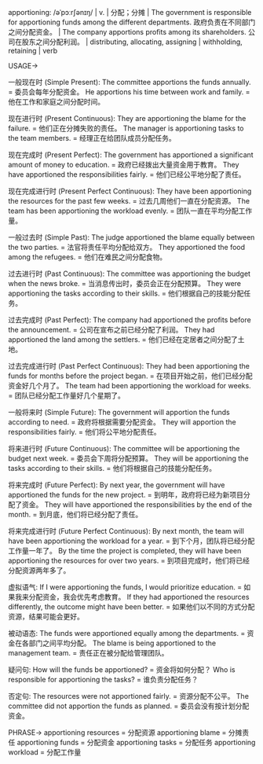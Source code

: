 apportioning: /əˈpɔːrʃənɪŋ/ | v. | 分配；分摊 | The government is responsible for apportioning funds among the different departments. 政府负责在不同部门之间分配资金。 | The company apportions profits among its shareholders. 公司在股东之间分配利润。 | distributing, allocating, assigning | withholding, retaining | verb

USAGE->

一般现在时 (Simple Present):
The committee apportions the funds annually. = 委员会每年分配资金。
He apportions his time between work and family. = 他在工作和家庭之间分配时间。

现在进行时 (Present Continuous):
They are apportioning the blame for the failure. = 他们正在分摊失败的责任。
The manager is apportioning tasks to the team members. = 经理正在给团队成员分配任务。

现在完成时 (Present Perfect):
The government has apportioned a significant amount of money to education. = 政府已经拨出大量资金用于教育。
They have apportioned the responsibilities fairly. = 他们已经公平地分配了责任。

现在完成进行时 (Present Perfect Continuous):
They have been apportioning the resources for the past few weeks. = 过去几周他们一直在分配资源。
The team has been apportioning the workload evenly. = 团队一直在平均分配工作量。

一般过去时 (Simple Past):
The judge apportioned the blame equally between the two parties. = 法官将责任平均分配给双方。
They apportioned the food among the refugees. = 他们在难民之间分配食物。

过去进行时 (Past Continuous):
The committee was apportioning the budget when the news broke. = 当消息传出时，委员会正在分配预算。
They were apportioning the tasks according to their skills. = 他们根据自己的技能分配任务。

过去完成时 (Past Perfect):
The company had apportioned the profits before the announcement. = 公司在宣布之前已经分配了利润。
They had apportioned the land among the settlers. = 他们已经在定居者之间分配了土地。

过去完成进行时 (Past Perfect Continuous):
They had been apportioning the funds for months before the project began. = 在项目开始之前，他们已经分配资金好几个月了。
The team had been apportioning the workload for weeks. = 团队已经分配工作量好几个星期了。

一般将来时 (Simple Future):
The government will apportion the funds according to need. = 政府将根据需要分配资金。
They will apportion the responsibilities fairly. = 他们将公平地分配责任。

将来进行时 (Future Continuous):
The committee will be apportioning the budget next week. = 委员会下周将分配预算。
They will be apportioning the tasks according to their skills. = 他们将根据自己的技能分配任务。


将来完成时 (Future Perfect):
By next year, the government will have apportioned the funds for the new project. = 到明年，政府将已经为新项目分配了资金。
They will have apportioned the responsibilities by the end of the month. = 到月底，他们将已经分配了责任。


将来完成进行时 (Future Perfect Continuous):
By next month, the team will have been apportioning the workload for a year. = 到下个月，团队将已经分配工作量一年了。
By the time the project is completed, they will have been apportioning the resources for over two years. = 到项目完成时，他们将已经分配资源两年多了。


虚拟语气:
If I were apportioning the funds, I would prioritize education. = 如果我来分配资金，我会优先考虑教育。
If they had apportioned the resources differently, the outcome might have been better. = 如果他们以不同的方式分配资源，结果可能会更好。


被动语态:
The funds were apportioned equally among the departments. = 资金在各部门之间平均分配。
The blame is being apportioned to the management team. = 责任正在被分配给管理团队。


疑问句:
How will the funds be apportioned? = 资金将如何分配？
Who is responsible for apportioning the tasks? = 谁负责分配任务？


否定句:
The resources were not apportioned fairly. = 资源分配不公平。
The committee did not apportion the funds as planned. = 委员会没有按计划分配资金。



PHRASE->
apportioning resources = 分配资源
apportioning blame = 分摊责任
apportioning funds = 分配资金
apportioning tasks = 分配任务
apportioning workload = 分配工作量
